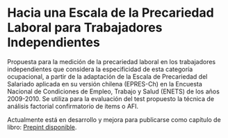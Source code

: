 # Hacia una Escala de la Precariedad Laboral para Trabajadores Independientes

Propuesta para la medición de la precariedad laboral en los trabajadores independientes que considera la especificidad de esta categoría ocupacional, a partir de la adaptación de la Escala de Precariedad del Salariado aplicada en su versión chilena (EPRES-Ch) en la Encuesta Nacional de Condiciones de Empleo, Trabajo y Salud (ENETS) de los años 2009-2010. Se utiliza para la evaluación del test propuesto la técnica de análisis factorial confirmatorio de ítems o AFI. 

Actualmente está en desarrollo y mejora para publicarse como capítulo de libro: [Prepint disponible](https://nicolasrattor.github.io/Escala_precariedad_independientes/). 

